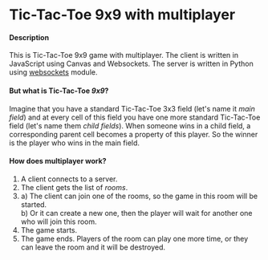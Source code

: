 # Tic-Tac-Toe 9x9 with multiplayer

#### Description
This is Tic-Tac-Toe 9x9 game with multiplayer. The client is written in JavaScript using Canvas and Websockets. The server is written in Python using [websockets](https://pypi.python.org/pypi/websockets) module.

#### But what is Tic-Tac-Toe *9x9*?
Imagine that you have a standard Tic-Tac-Toe 3x3 field (let's name it *main field*) and at every cell of this field you have one more standard Tic-Tac-Toe field (let's name them *child fields*). When someone wins in a child field, a corresponding parent cell becomes a property of this player. So the winner is the player who wins in the main field.

####  How does multiplayer work?
1. A client connects to a server.
2. The client gets the list of *rooms*.
3. a) The client can join one of the rooms, so the game in this room will be started.  
   b) Or it can create a new one, then the player will wait for another one who will join this room.
4. The game starts.
5. The game ends. Players of the room can play one more time, or they can leave the room and it will be destroyed.
